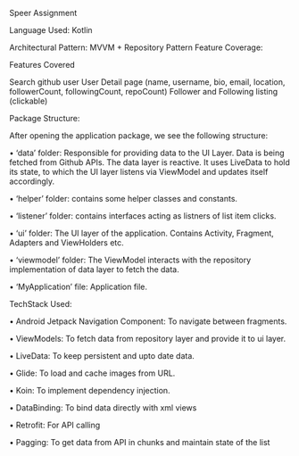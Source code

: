 Speer Assignment

Language Used: Kotlin

Architectural Pattern: MVVM + Repository Pattern Feature Coverage:

Features Covered

Search github user
User Detail page (name, username, bio, email, location, followerCount, followingCount, repoCount)
Follower and Following listing (clickable)

Package Structure:

After opening the application package, we see the following structure:

• ‘data’ folder: Responsible for providing data to the UI Layer. Data is being fetched from  Github APIs. The data layer is reactive. It uses LiveData to hold its state, to which the UI layer listens via ViewModel and updates itself accordingly.

• ‘helper’ folder: contains some helper classes and constants.

• ‘listener’ folder: contains interfaces acting as listners of list item clicks.

• ‘ui’ folder: The UI layer of the application. Contains Activity, Fragment, Adapters and ViewHolders etc.

• ‘viewmodel’ folder: The ViewModel interacts with the repository implementation of data layer to fetch the data.

• ‘MyApplication’ file: Application file.

TechStack Used:

• Android Jetpack Navigation Component: To navigate between fragments.

• ViewModels: To fetch data from repository layer and provide it to ui layer.

• LiveData: To keep persistent and upto date data.

• Glide: To load and cache images from URL.

• Koin: To implement dependency injection.

• DataBinding: To bind data directly with xml views

• Retrofit: For API calling

• Pagging: To get data from API in chunks and maintain state of the list
